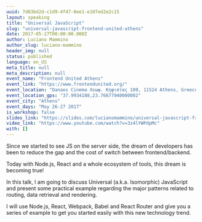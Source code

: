```yaml
---
uuid: 7d83bd2d-c1d9-4f47-8ee1-e107ed2e2c15
layout: speaking
title: "Universal JavaScript"
slug: "universal-javascript-frontend-united-athens"
date: 2017-05-27T00:00:00.000Z
author: Luciano Mammino
author_slug: luciano-mammino
header_img: null
status: published
language: en_US
meta_title: null
meta_description: null
event_name: "Frontend United Athens"
event_link: "https://www.frontendunited.org/"
event_location: "Danaos Cinema Λεωφ. Κηφισίας 109, 11524 Athens, Greece"
event_location_gps: "37.9934188,23.76677940000002"
event_city: "Athens"
event_days: "May 26-27 2017"
is_workshop: false
slides_link: "https://slides.com/lucianomammino/universal-javascript-frontend-united-athens-2017"
video_link: "https://www.youtube.com/watch?v=3z4lYWPdpMc"
with: []
---
```


Since we started to see JS on the server side, the dream of developers has been to reduce the gap and the cost of switch between frontend/backend.

Today with Node.js, React and a whole ecosystem of tools, this dream is becoming true!

In this talk, I am going to discuss Universal (a.k.a. Isomorphic) JavaScript and present some practical example regarding the major patterns related to routing, data retrieval and rendering.

I will use Node.js, React, Webpack, Babel and React Router and give you a series of example to get you started easily with this new technology trend.
